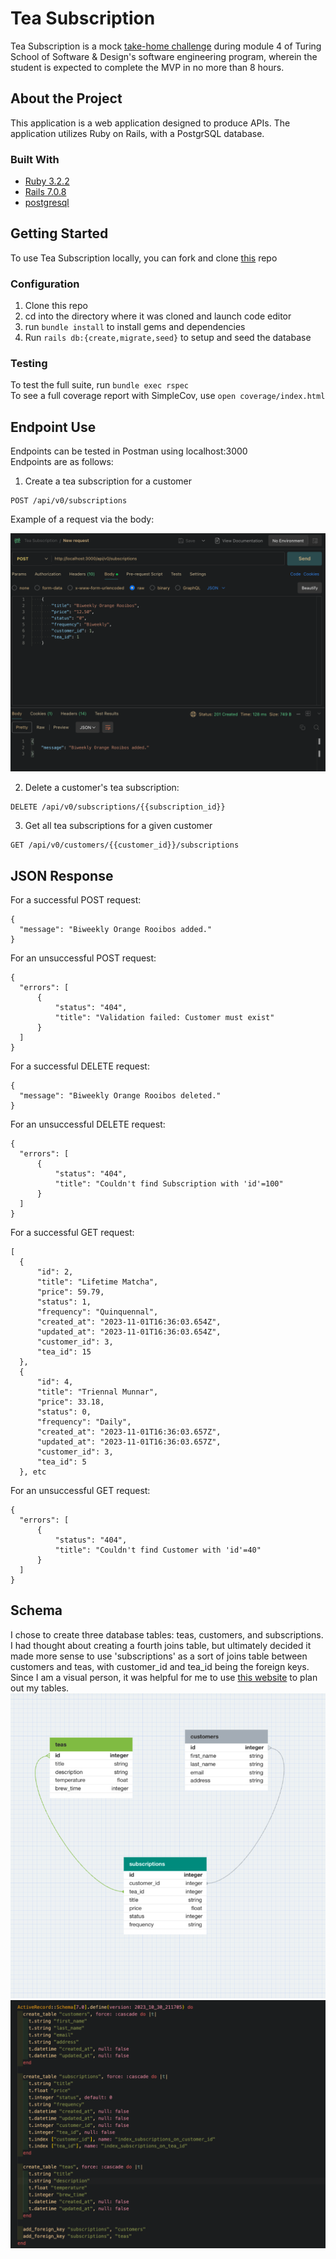 # Tea Subscription

Tea Subscription is a mock [take-home challenge](https://mod4.turing.edu/projects/take_home/take_home_be) during module 4 of Turing School of Software & Design's software engineering program, wherein the student is expected to complete the MVP in no more than 8 hours.

## About the Project
This application is a web application designed to produce APIs. The application utilizes Ruby on Rails, with a PostgrSQL database.

### Built With
- [Ruby 3.2.2](https://github.com/ruby/ruby)
- [Rails 7.0.8](https://github.com/rails/rails)
- [postgresql](https://github.com/postgres/postgres)

## Getting Started
To use Tea Subscription locally, you can fork and clone [this](https://github.com/dani-wilson/tea_subscription) repo

### Configuration
1. Clone this repo
2. cd into the directory where it was cloned and launch code editor
3. run `bundle install` to install gems and dependencies
4. Run `rails db:{create,migrate,seed}` to setup and seed the database

  ### Testing
  To test the full suite, run `bundle exec rspec`<br>
  To see a full coverage report with SimpleCov, use `open coverage/index.html`

  ## Endpoint Use
  Endpoints can be tested in Postman using localhost:3000<br>
  Endpoints are as follows:
  1. Create a tea subscription for a customer<br>
  ```
  POST /api/v0/subscriptions
  ```
  Example of a request via the body:

  <img src="public/images/post request.png" alt="postman post request example" width="" height="">

  2. Delete a customer's tea subscription:<br>
  ```
  DELETE /api/v0/subscriptions/{{subscription_id}}
  ```
    
  3. Get all tea subscriptions for a given customer<br>
  ```
  GET /api/v0/customers/{{customer_id}}/subscriptions
  ```

  ## JSON Response

  For a successful POST request:
  ```
  {
    "message": "Biweekly Orange Rooibos added."
  }
  ```
  For an unsuccessful POST request:
  ```
  {
    "errors": [
        {
            "status": "404",
            "title": "Validation failed: Customer must exist"
        }
    ]
  }
  ```
  For a successful DELETE request:
  ```
  {
    "message": "Biweekly Orange Rooibos deleted."
  }
  ```
  For an unsuccessful DELETE request:
  ```
  {
    "errors": [
        {
            "status": "404",
            "title": "Couldn't find Subscription with 'id'=100"
        }
    ]
  }
  ```
  For a successful GET request:
  ```
  [
    {
        "id": 2,
        "title": "Lifetime Matcha",
        "price": 59.79,
        "status": 1,
        "frequency": "Quinquennal",
        "created_at": "2023-11-01T16:36:03.654Z",
        "updated_at": "2023-11-01T16:36:03.654Z",
        "customer_id": 3,
        "tea_id": 15
    },
    {
        "id": 4,
        "title": "Triennal Munnar",
        "price": 33.18,
        "status": 0,
        "frequency": "Daily",
        "created_at": "2023-11-01T16:36:03.657Z",
        "updated_at": "2023-11-01T16:36:03.657Z",
        "customer_id": 3,
        "tea_id": 5
    }, etc
  ```
  For an unsuccessful GET request:
  ```
  {
    "errors": [
        {
            "status": "404",
            "title": "Couldn't find Customer with 'id'=40"
        }
    ]
  }
  ```

  ## Schema
  I chose to create three database tables: teas, customers, and subscriptions. I had thought about creating a fourth joins table, but ultimately decided it made more sense to use 'subscriptions' as a sort of joins table between customers and teas, with customer_id and tea_id being the foreign keys. Since I am a visual person, it was helpful for me to use [this website](https://www.dbdesigner.net/) to plan out my tables.
  <img src="public/images/db design.png" alt="postman post request example" width="" height="">
  <br>
  <img src="public/images/schema.png" alt="postman post request example" width="" height="">

